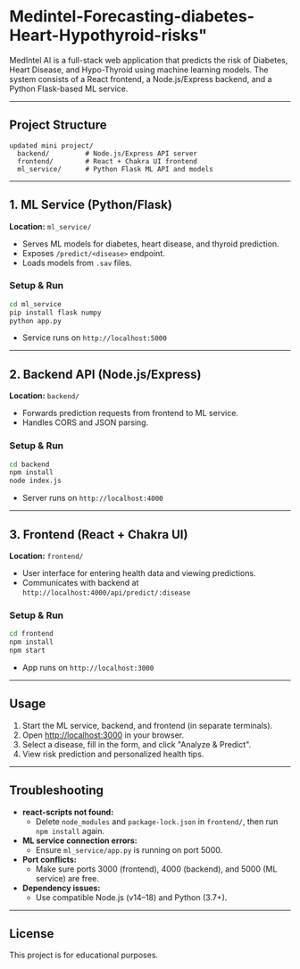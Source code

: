 # Medintel-Forecasting-diabetes-Heart-Hypothyroid-risks" 

MedIntel AI is a full-stack web application that predicts the risk of Diabetes, Heart Disease, and Hypo-Thyroid using machine learning models. The system consists of a React frontend, a Node.js/Express backend, and a Python Flask-based ML service.

---

## Project Structure

```
updated mini project/
  backend/         # Node.js/Express API server
  frontend/        # React + Chakra UI frontend
  ml_service/      # Python Flask ML API and models
```

---

## 1. ML Service (Python/Flask)

**Location:** `ml_service/`

- Serves ML models for diabetes, heart disease, and thyroid prediction.
- Exposes `/predict/<disease>` endpoint.
- Loads models from `.sav` files.

### Setup & Run
```bash
cd ml_service
pip install flask numpy
python app.py
```
- Service runs on `http://localhost:5000`

---

## 2. Backend API (Node.js/Express)

**Location:** `backend/`

- Forwards prediction requests from frontend to ML service.
- Handles CORS and JSON parsing.

### Setup & Run
```bash
cd backend
npm install
node index.js
```
- Server runs on `http://localhost:4000`

---

## 3. Frontend (React + Chakra UI)

**Location:** `frontend/`

- User interface for entering health data and viewing predictions.
- Communicates with backend at `http://localhost:4000/api/predict/:disease`

### Setup & Run
```bash
cd frontend
npm install
npm start
```
- App runs on `http://localhost:3000`

---

## Usage
1. Start the ML service, backend, and frontend (in separate terminals).
2. Open [http://localhost:3000](http://localhost:3000) in your browser.
3. Select a disease, fill in the form, and click "Analyze & Predict".
4. View risk prediction and personalized health tips.

---

## Troubleshooting
- **react-scripts not found:**
  - Delete `node_modules` and `package-lock.json` in `frontend/`, then run `npm install` again.
- **ML service connection errors:**
  - Ensure `ml_service/app.py` is running on port 5000.
- **Port conflicts:**
  - Make sure ports 3000 (frontend), 4000 (backend), and 5000 (ML service) are free.
- **Dependency issues:**
  - Use compatible Node.js (v14–18) and Python (3.7+).

---

## License
This project is for educational purposes. 
